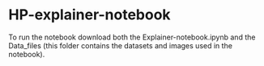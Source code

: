 # HP-explainer-notebook

To run the notebook download both the Explainer-notebook.ipynb and the Data_files (this folder contains the datasets and images used in the notebook).

